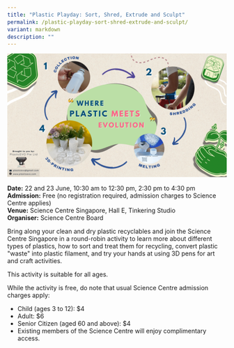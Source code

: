 ```yaml
---
title: "Plastic Playday: Sort, Shred, Extrude and Sculpt"
permalink: /plastic-playday-sort-shred-extrude-and-sculpt/
variant: markdown
description: ""
---
```

![Plastic Playday](/images/Initiatives/Plastic_Playday___SC.png)

**Date:** 22 and 23 June, 10:30 am to 12:30 pm, 2:30 pm to 4:30 pm<br>
**Admission:** Free (no registration required, admission charges to Science Centre applies)<br>
**Venue:** Science Centre Singapore, Hall E, Tinkering Studio<br>
**Organiser:** Science Centre Board

Bring along your clean and dry plastic recyclables and join the Science Centre Singapore in a round-robin activity to learn more about different types of plastics, how to sort and treat them for recycling, convert plastic "waste" into plastic filament, and try your hands at using 3D pens for art and craft activities. &nbsp;

This activity is suitable for all ages. <br>

While the activity is free, do note that usual Science Centre admission charges apply:<br>
* Child (ages 3 to 12): $4
* Adult: $6
* Senior Citizen (aged 60 and above): $4
* Existing members of the Science Centre will enjoy complimentary access.